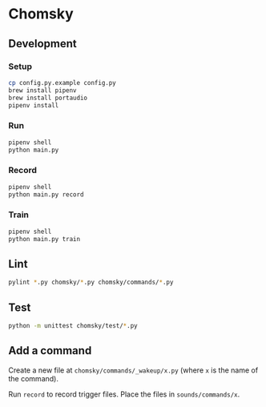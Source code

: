 # Chomsky

## Development

### Setup

``` bash
cp config.py.example config.py
brew install pipenv
brew install portaudio
pipenv install
```

### Run

``` bash
pipenv shell
python main.py
```

### Record

``` bash
pipenv shell
python main.py record
```

### Train

``` bash
pipenv shell
python main.py train
```

## Lint

``` bash
pylint *.py chomsky/*.py chomsky/commands/*.py
```

## Test

``` bash
python -m unittest chomsky/test/*.py
```

## Add a command

Create a new file at `chomsky/commands/_wakeup/x.py` (where `x` is the name of the command).

Run `record` to record trigger files. Place the files in `sounds/commands/x`.
